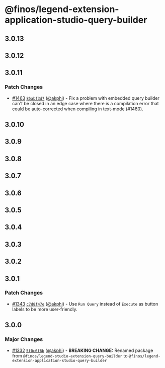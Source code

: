 # @finos/legend-extension-application-studio-query-builder

## 3.0.13

## 3.0.12

## 3.0.11

### Patch Changes

- [#1463](https://github.com/finos/legend-studio/pull/1463) [`85abf3d7`](https://github.com/finos/legend-studio/commit/85abf3d717738960314a055adf1ea5132df3705b) ([@akphi](https://github.com/akphi)) - Fix a problem with embedded query builder can't be closed in an edge case where there is a compilation error that could be auto-corrected when compiling in text-mode ([#1460](https://github.com/finos/legend-studio/issues/1460)).

## 3.0.10

## 3.0.9

## 3.0.8

## 3.0.7

## 3.0.6

## 3.0.5

## 3.0.4

## 3.0.3

## 3.0.2

## 3.0.1

### Patch Changes

- [#1343](https://github.com/finos/legend-studio/pull/1343) [`c7d8f47e`](https://github.com/finos/legend-studio/commit/c7d8f47ed439ee782c32fd1a85f72ab9c08ab81d) ([@akphi](https://github.com/akphi)) - Use `Run Query` instead of `Execute` as button labels to be more user-friendly.

## 3.0.0

### Major Changes

- [#1332](https://github.com/finos/legend-studio/pull/1332) [`5f0c6f6b`](https://github.com/finos/legend-studio/commit/5f0c6f6b40ece8a3b87c32b52f15f542fe68f7d4) ([@akphi](https://github.com/akphi)) - **BREAKING CHANGE:** Renamed package from `@finos/legend-studio-extension-query-builder` to `@finos/legend-extension-application-studio-query-builder`
